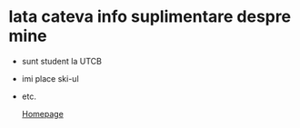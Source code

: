 # Iata cateva info suplimentare despre mine

- sunt student la UTCB
- imi place ski-ul
- etc.

  [Homepage](index.md)
